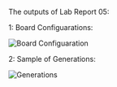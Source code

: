 The outputs of Lab Report 05: 

1: Board Configuarations: 

![Board Configuaration](https://github.com/user-attachments/assets/5018dc3a-536a-4f79-a377-e042bfa4f461)

2: Sample of Generations: 

![Generations](https://github.com/user-attachments/assets/8a2439af-a43d-40c5-aeac-de39f9dc1e00)
